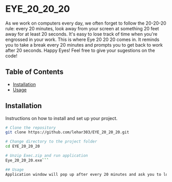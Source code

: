 # EYE_20_20_20

As we work on computers every day, we often forget to follow the 20-20-20 rule: every 20 minutes, look away from your screen at something 20 feet away for at least 20 seconds. It's easy to lose track of time when you're engrossed in your work. This is where Eye 20 20 20 comes in. It reminds you to take a break every 20 minutes and prompts you to get back to work after 20 seconds. Happy Eyes!
Feel free to give your sugestions on the code!

## Table of Contents

- [Installation](#installation)
- [Usage](#usage)


## Installation

Instructions on how to install and set up your project.

```bash
# Clone the repository
git clone https://github.com/lehar303/EYE_20_20_20.git

# Change directory to the project folder
cd EYE_20_20_20

# Unzip Exec.zip and run application
Eye_20_20_20.exe```

## Usage
Application window will pop up after every 20 minutes and ask you to look away for 20s. Application will not be minimized during the 20s window. Will prompt you to get back to work after 20s. Remember to **minimize** after 20s when you get back to work. If not, the window will be active in the background and will not pop up for the next notification.

